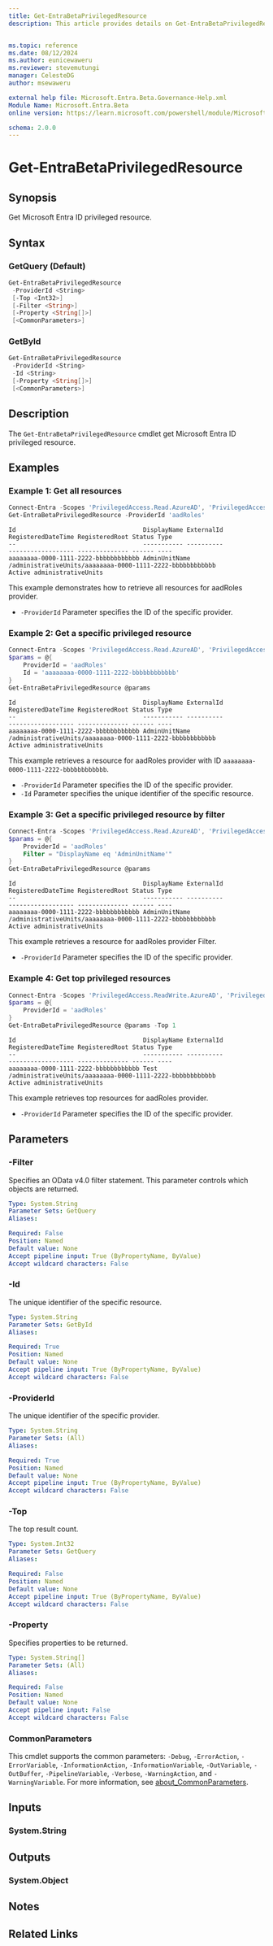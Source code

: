 ```yaml
---
title: Get-EntraBetaPrivilegedResource
description: This article provides details on Get-EntraBetaPrivilegedResource command.


ms.topic: reference
ms.date: 08/12/2024
ms.author: eunicewaweru
ms.reviewer: stevemutungi
manager: CelesteDG
author: msewaweru

external help file: Microsoft.Entra.Beta.Governance-Help.xml
Module Name: Microsoft.Entra.Beta
online version: https://learn.microsoft.com/powershell/module/Microsoft.Entra.Beta/Get-EntraBetaPrivilegedResource

schema: 2.0.0
---
```


# Get-EntraBetaPrivilegedResource

## Synopsis

Get Microsoft Entra ID privileged resource.

## Syntax

### GetQuery (Default)

```powershell
Get-EntraBetaPrivilegedResource
 -ProviderId <String>
 [-Top <Int32>]
 [-Filter <String>]
 [-Property <String[]>]
 [<CommonParameters>]
```

### GetById

```powershell
Get-EntraBetaPrivilegedResource
 -ProviderId <String>
 -Id <String>
 [-Property <String[]>]
 [<CommonParameters>]
```

## Description

The `Get-EntraBetaPrivilegedResource` cmdlet get Microsoft Entra ID privileged resource.

## Examples

### Example 1: Get all resources

```powershell
Connect-Entra -Scopes 'PrivilegedAccess.Read.AzureAD', 'PrivilegedAccess.Read.AzureResources' 'PrivilegedAccess.Read.AzureADGroup'
Get-EntraBetaPrivilegedResource -ProviderId 'aadRoles'
```

```Output
Id                                   DisplayName ExternalId                                                RegisteredDateTime RegisteredRoot Status Type
--                                   ----------- ----------                                                ------------------ -------------- ------ ----
aaaaaaaa-0000-1111-2222-bbbbbbbbbbbb AdminUnitName         /administrativeUnits/aaaaaaaa-0000-1111-2222-bbbbbbbbbbbb                                  Active administrativeUnits
```

This example demonstrates how to retrieve all resources for aadRoles provider.

- `-ProviderId` Parameter specifies the ID of the specific provider.

### Example 2: Get a specific privileged resource

```powershell
Connect-Entra -Scopes 'PrivilegedAccess.Read.AzureAD', 'PrivilegedAccess.Read.AzureResources' 'PrivilegedAccess.Read.AzureADGroup'
$params = @{
    ProviderId = 'aadRoles'
    Id = 'aaaaaaaa-0000-1111-2222-bbbbbbbbbbbb'
}
Get-EntraBetaPrivilegedResource @params
```

```Output
Id                                   DisplayName ExternalId                                                RegisteredDateTime RegisteredRoot Status Type
--                                   ----------- ----------                                                ------------------ -------------- ------ ----
aaaaaaaa-0000-1111-2222-bbbbbbbbbbbb AdminUnitName         /administrativeUnits/aaaaaaaa-0000-1111-2222-bbbbbbbbbbbb                                  Active administrativeUnits
```

This example retrieves a resource for aadRoles provider with ID `aaaaaaaa-0000-1111-2222-bbbbbbbbbbbb`.

- `-ProviderId` Parameter specifies the ID of the specific provider.
- `-Id` Parameter specifies the unique identifier of the specific resource.

### Example 3: Get a specific privileged resource by filter

```powershell
Connect-Entra -Scopes 'PrivilegedAccess.Read.AzureAD', 'PrivilegedAccess.Read.AzureResources' 'PrivilegedAccess.Read.AzureADGroup'
$params = @{
    ProviderId = 'aadRoles'
    Filter = "DisplayName eq 'AdminUnitName'"
}
Get-EntraBetaPrivilegedResource @params
```

```Output
Id                                   DisplayName ExternalId                                                RegisteredDateTime RegisteredRoot Status Type
--                                   ----------- ----------                                                ------------------ -------------- ------ ----
aaaaaaaa-0000-1111-2222-bbbbbbbbbbbb AdminUnitName         /administrativeUnits/aaaaaaaa-0000-1111-2222-bbbbbbbbbbbb                                  Active administrativeUnits
```

This example retrieves a resource for aadRoles provider Filter.

- `-ProviderId` Parameter specifies the ID of the specific provider.

### Example 4: Get top privileged resources

```powershell
Connect-Entra -Scopes 'PrivilegedAccess.ReadWrite.AzureAD', 'PrivilegedAccess.Read.AzureResources' 'PrivilegedAccess.Read.AzureADGroup'
$params = @{
    ProviderId = 'aadRoles'
}
Get-EntraBetaPrivilegedResource @params -Top 1
```

```Output
Id                                   DisplayName ExternalId                                                RegisteredDateTime RegisteredRoot Status Type
--                                   ----------- ----------                                                ------------------ -------------- ------ ----
aaaaaaaa-0000-1111-2222-bbbbbbbbbbbb Test         /administrativeUnits/aaaaaaaa-0000-1111-2222-bbbbbbbbbbbb                                  Active administrativeUnits
```

This example retrieves top resources for aadRoles provider.

- `-ProviderId` Parameter specifies the ID of the specific provider.

## Parameters

### -Filter

Specifies an OData v4.0 filter statement.
This parameter controls which objects are returned.

```yaml
Type: System.String
Parameter Sets: GetQuery
Aliases:

Required: False
Position: Named
Default value: None
Accept pipeline input: True (ByPropertyName, ByValue)
Accept wildcard characters: False
```

### -Id

The unique identifier of the specific resource.

```yaml
Type: System.String
Parameter Sets: GetById
Aliases:

Required: True
Position: Named
Default value: None
Accept pipeline input: True (ByPropertyName, ByValue)
Accept wildcard characters: False
```

### -ProviderId

The unique identifier of the specific provider.

```yaml
Type: System.String
Parameter Sets: (All)
Aliases:

Required: True
Position: Named
Default value: None
Accept pipeline input: True (ByPropertyName, ByValue)
Accept wildcard characters: False
```

### -Top

The top result count.

```yaml
Type: System.Int32
Parameter Sets: GetQuery
Aliases:

Required: False
Position: Named
Default value: None
Accept pipeline input: True (ByPropertyName, ByValue)
Accept wildcard characters: False
```

### -Property

Specifies properties to be returned.

```yaml
Type: System.String[]
Parameter Sets: (All)
Aliases:

Required: False
Position: Named
Default value: None
Accept pipeline input: False
Accept wildcard characters: False
```

### CommonParameters

This cmdlet supports the common parameters: `-Debug`, `-ErrorAction`, `-ErrorVariable`, `-InformationAction`, `-InformationVariable`, `-OutVariable`, `-OutBuffer`, `-PipelineVariable`, `-Verbose`, `-WarningAction`, and `-WarningVariable`. For more information, see [about_CommonParameters](https://go.microsoft.com/fwlink/?LinkID=113216).

## Inputs

### System.String

## Outputs

### System.Object

## Notes

## Related Links

